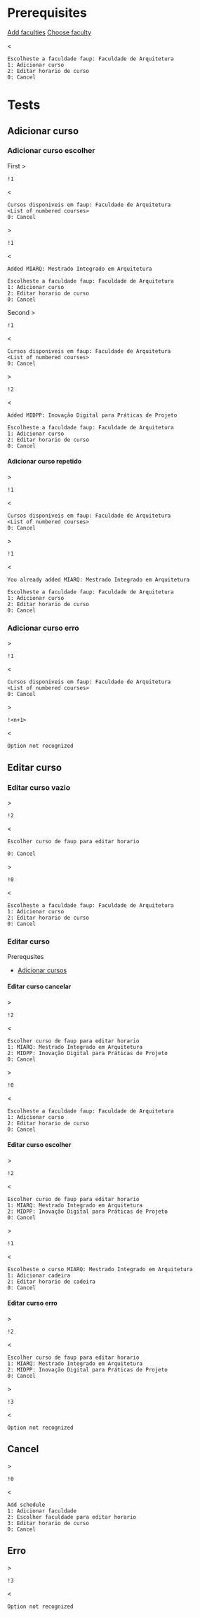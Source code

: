 # Prerequisites
[Add faculties](add_faculty.md#adicionar-faculdade)
[Choose faculty](add_faculty#editar-faculdade-escolher)

\< 
```
Escolheste a faculdade faup: Faculdade de Arquitetura
1: Adicionar curso
2: Editar horario de curso
0: Cancel
```
# Tests
## Adicionar curso

### Adicionar curso escolher
First
\>
```
!1
```

\<
```
Cursos disponiveis em faup: Faculdade de Arquitetura    
<List of numbered courses>  
0: Cancel
```

\>
```
!1
```

\<
```
Added MIARQ: Mestrado Integrado em Arquitetura

Escolheste a faculdade faup: Faculdade de Arquitetura
1: Adicionar curso
2: Editar horario de curso
0: Cancel
```

Second
\>
```
!1
```

\<
```
Cursos disponiveis em faup: Faculdade de Arquitetura    
<List of numbered courses>  
0: Cancel
```

\>
```
!2
```

\<
```
Added MIDPP: Inovação Digital para Práticas de Projeto

Escolheste a faculdade faup: Faculdade de Arquitetura
1: Adicionar curso
2: Editar horario de curso
0: Cancel
```
#### Adicionar curso repetido
\>
```
!1
```

\<
```
Cursos disponiveis em faup: Faculdade de Arquitetura    
<List of numbered courses>  
0: Cancel
```

\>
```
!1
```

\<
```
You already added MIARQ: Mestrado Integrado em Arquitetura

Escolheste a faculdade faup: Faculdade de Arquitetura
1: Adicionar curso
2: Editar horario de curso
0: Cancel
```
### Adicionar curso erro
\>
```
!1
```

\<
```
Cursos disponiveis em faup: Faculdade de Arquitetura    
<List of numbered courses>  
0: Cancel
```

\>
```
!<n+1>
```

\<
```
Option not recognized
```
## Editar curso

### Editar curso vazio
\> 
```
!2
```

\<
```
Escolher curso de faup para editar horario

0: Cancel
```

\>
```
!0
```

\<
```
Escolheste a faculdade faup: Faculdade de Arquitetura
1: Adicionar curso
2: Editar horario de curso
0: Cancel
```

### Editar curso 
Prerequsites
- [Adicionar cursos](#adicionar-curso)

#### Editar curso cancelar
\>
```
!2
```

\<
```
Escolher curso de faup para editar horario
1: MIARQ: Mestrado Integrado em Arquitetura
2: MIDPP: Inovação Digital para Práticas de Projeto
0: Cancel
```

\>
```
!0
```

\<
```
Escolheste a faculdade faup: Faculdade de Arquitetura
1: Adicionar curso
2: Editar horario de curso
0: Cancel
```


#### Editar curso escolher
\>
```
!2
```

\<
```
Escolher curso de faup para editar horario
1: MIARQ: Mestrado Integrado em Arquitetura
2: MIDPP: Inovação Digital para Práticas de Projeto
0: Cancel
```

\>
```
!1
```

\<
```
Escolheste o curso MIARQ: Mestrado Integrado em Arquitetura
1: Adicionar cadeira
2: Editar horario de cadeira
0: Cancel
```

#### Editar curso erro
\>
```
!2
```

\<
```
Escolher curso de faup para editar horario
1: MIARQ: Mestrado Integrado em Arquitetura
2: MIDPP: Inovação Digital para Práticas de Projeto
0: Cancel
```

\>
```
!3
```

\<
```
Option not recognized
```
## Cancel

\> 
```
!0
```

\< 
```
Add schedule
1: Adicionar faculdade
2: Escolher faculdade para editar horario
3: Editar horario de curso
0: Cancel
```

## Erro
\>
```
!3
```

\<
```
Option not recognized
```